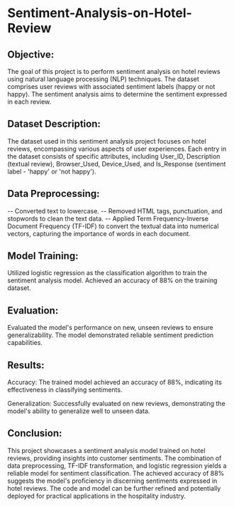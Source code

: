# Sentiment-Analysis-on-Hotel-Review

## Objective:

The goal of this project is to perform sentiment analysis on hotel reviews using natural language processing (NLP) techniques. The dataset comprises user reviews with associated sentiment labels (happy or not happy). The sentiment analysis aims to determine the sentiment expressed in each review.

## Dataset Description:

The dataset used in this sentiment analysis project focuses on hotel reviews, encompassing various aspects of user experiences. Each entry in the dataset consists of specific attributes, including User_ID, Description (textual review), Browser_Used, Device_Used, and Is_Response (sentiment label - 'happy' or 'not happy').

## Data Preprocessing:

-- Converted text to lowercase.
-- Removed HTML tags, punctuation, and stopwords to clean the text data.
-- Applied Term Frequency-Inverse Document Frequency (TF-IDF) to convert the textual data into numerical vectors, capturing the importance of words in each document.

## Model Training:
Utilized logistic regression as the classification algorithm to train the sentiment analysis model. Achieved an accuracy of 88% on the training dataset.

## Evaluation:
Evaluated the model's performance on new, unseen reviews to ensure generalizability. The model demonstrated reliable sentiment prediction capabilities.

## Results:

Accuracy: The trained model achieved an accuracy of 88%, indicating its effectiveness in classifying sentiments.

Generalization: Successfully evaluated on new reviews, demonstrating the model's ability to generalize well to unseen data.


## Conclusion:

This project showcases a sentiment analysis model trained on hotel reviews, providing insights into customer sentiments. The combination of data preprocessing, TF-IDF transformation, and logistic regression yields a reliable model for sentiment classification. The achieved accuracy of 88% suggests the model's proficiency in discerning sentiments expressed in hotel reviews. The code and model can be further refined and potentially deployed for practical applications in the hospitality industry.




